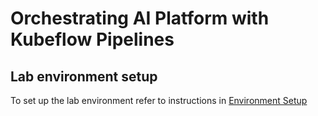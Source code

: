 # Orchestrating AI Platform with Kubeflow Pipelines

## Lab environment setup
To set up the lab environment refer to instructions in [Environment Setup](/environment-setup)

